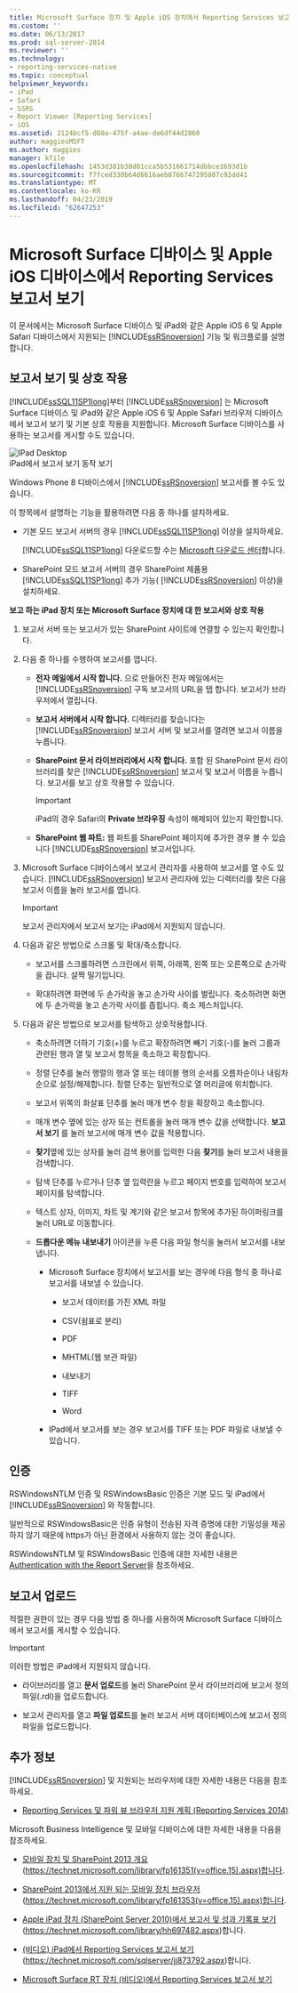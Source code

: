 ```yaml
---
title: Microsoft Surface 장치 및 Apple iOS 장치에서 Reporting Services 보고서 보기 | Microsoft Docs
ms.custom: ''
ms.date: 06/13/2017
ms.prod: sql-server-2014
ms.reviewer: ''
ms.technology:
- reporting-services-native
ms.topic: conceptual
helpviewer_keywords:
- iPad
- Safari
- SSRS
- Report Viewer [Reporting Services]
- iOS
ms.assetid: 2124bcf5-d60a-475f-a4ae-de6df44d2860
author: maggiesMSFT
ms.author: maggies
manager: kfile
ms.openlocfilehash: 1453d381b38d01cca5b531661714dbbce1693d1b
ms.sourcegitcommit: f7fced330b64d6616aeb8766747295807c92dd41
ms.translationtype: MT
ms.contentlocale: ko-KR
ms.lasthandoff: 04/23/2019
ms.locfileid: "62647253"
---
```

# <a name="view-reporting-services-reports-on-microsoft-surface-devices-and--apple-ios-devices"></a>Microsoft Surface 디바이스 및 Apple iOS 디바이스에서 Reporting Services 보고서 보기
  이 문서에서는 Microsoft Surface 디바이스 및 iPad와 같은 Apple iOS 6 및 Apple Safari 디바이스에서 지원되는 [!INCLUDE[ssRSnoversion](../includes/ssrsnoversion-md.md)] 기능 및 워크플로를 설명합니다.  
  
## <a name="view-and-interact-with-reports"></a>보고서 보기 및 상호 작용  
 [!INCLUDE[ssSQL11SP1long](../includes/sssql11sp1long-md.md)]부터 [!INCLUDE[ssRSnoversion](../includes/ssrsnoversion-md.md)] 는 Microsoft Surface 디바이스 및 iPad와 같은 Apple iOS 6 및 Apple Safari 브라우저 디바이스에서 보고서 보기 및 기본 상호 작용을 지원합니다. Microsoft Surface 디바이스를 사용하는 보고서를 게시할 수도 있습니다.  
  
 ![IPad Desktop](media/videothumbnail.jpg "IPad Desktop")  
iPad에서 보고서 보기 동작 보기  
  
 Windows Phone 8 디바이스에서 [!INCLUDE[ssRSnoversion](../includes/ssrsnoversion-md.md)] 보고서를 볼 수도 있습니다.  
  
 이 항목에서 설명하는 기능을 활용하려면 다음 중 하나를 설치하세요.  
  
-   기본 모드 보고서 서버의 경우 [!INCLUDE[ssSQL11SP1long](../includes/sssql11sp1long-md.md)] 이상을 설치하세요.  
  
     [!INCLUDE[ssSQL11SP1long](../includes/sssql11sp1long-md.md)] 다운로드할 수는 [Microsoft 다운로드 센터](https://www.microsoft.com/download/details.aspx?id=35575)합니다.  
  
-   SharePoint 모드 보고서 서버의 경우 SharePoint 제품용 [!INCLUDE[ssSQL11SP1long](../includes/sssql11sp1long-md.md)] 추가 기능( [!INCLUDE[ssRSnoversion](../includes/ssrsnoversion-md.md)] 이상)을 설치하세요.  
  
 **보고 하는 iPad 장치 또는 Microsoft Surface 장치에 대 한 보고서와 상호 작용**  
  
1.  보고서 서버 또는 보고서가 있는 SharePoint 사이트에 연결할 수 있는지 확인합니다.  
  
2.  다음 중 하나를 수행하여 보고서를 엽니다.  
  
    -   **전자 메일에서 시작 합니다.** 으로 만들어진 전자 메일에서는 [!INCLUDE[ssRSnoversion](../includes/ssrsnoversion-md.md)] 구독 보고서의 URL을 탭 합니다. 보고서가 브라우저에서 열립니다.  
  
    -   **보고서 서버에서 시작 합니다.** 디렉터리를 찾습니다는 [!INCLUDE[ssRSnoversion](../includes/ssrsnoversion-md.md)] 보고서 서버 및 보고서를 열려면 보고서 이름을 누릅니다.  
  
    -   **SharePoint 문서 라이브러리에서 시작 합니다.** 포함 된 SharePoint 문서 라이브러리를 찾은 [!INCLUDE[ssRSnoversion](../includes/ssrsnoversion-md.md)] 보고서 및 보고서 이름을 누릅니다. 보고서를 보고 상호 작용할 수 있습니다.  
  
        > [!IMPORTANT]  
        >  iPad의 경우 Safari의 **Private 브라우징** 속성이 해제되어 있는지 확인합니다.  
  
    -   **SharePoint 웹 파트:** 웹 파트를 SharePoint 페이지에 추가한 경우 볼 수 있습니다 [!INCLUDE[ssRSnoversion](../includes/ssrsnoversion-md.md)] 보고서입니다.  
  
3.  Microsoft Surface 디바이스에서 보고서 관리자를 사용하여 보고서를 열 수도 있습니다. [!INCLUDE[ssRSnoversion](../includes/ssrsnoversion-md.md)] 보고서 관리자에 있는 디렉터리를 찾은 다음 보고서 이름을 눌러 보고서를 엽니다.  
  
    > [!IMPORTANT]  
    >  보고서 관리자에서 보고서 보기는 iPad에서 지원되지 않습니다.  
  
4.  다음과 같은 방법으로 스크롤 및 확대/축소합니다.  
  
    -   보고서를 스크롤하려면 스크린에서 위쪽, 아래쪽, 왼쪽 또는 오른쪽으로 손가락을 끕니다. 살짝 밀기입니다.  
  
    -   확대하려면 화면에 두 손가락을 놓고 손가락 사이를 벌립니다. 축소하려면 화면에 두 손가락을 놓고 손가락 사이를 좁힙니다. 축소 제스처입니다.  
  
5.  다음과 같은 방법으로 보고서를 탐색하고 상호작용합니다.  
  
    -   축소하려면 더하기 기호(+)를 누르고 확장하려면 빼기 기호(-)를 눌러 그룹과 관련된 행과 열 및 보고서 항목을 축소하고 확장합니다.  
  
    -   정렬 단추를 눌러 행렬의 행과 열 또는 테이블 행의 순서를 오름차순이나 내림차순으로 설정/해제합니다. 정렬 단추는 일반적으로 열 머리글에 위치합니다.  
  
    -   보고서 위쪽의 화살표 단추를 눌러 매개 변수 창을 확장하고 축소합니다.  
  
    -   매개 변수 옆에 있는 상자 또는 컨트롤을 눌러 매개 변수 값을 선택합니다. **보고서 보기** 를 눌러 보고서에 매개 변수 값을 적용합니다.  
  
    -   **찾기**옆에 있는 상자를 눌러 검색 용어를 입력한 다음 **찾기**를 눌러 보고서 내용을 검색합니다.  
  
    -   탐색 단추를 누르거나 단추 옆 입력란을 누르고 페이지 번호를 입력하여 보고서 페이지를 탐색합니다.  
  
    -   텍스트 상자, 이미지, 차트 및 계기와 같은 보고서 항목에 추가된 하이퍼링크를 눌러 URL로 이동합니다.  
  
    -   **드롭다운 메뉴 내보내기** 아이콘을 누른 다음 파일 형식을 눌러서 보고서를 내보냅니다.  
  
        -   Microsoft Surface 장치에서 보고서를 보는 경우에 다음 형식 중 하나로 보고서를 내보낼 수 있습니다.  
  
            -   보고서 데이터를 가진 XML 파일  
  
            -   CSV(쉼표로 분리)  
  
            -   PDF  
  
            -   MHTML(웹 보관 파일)  
  
            -   내보내기  
  
            -   TIFF  
  
            -   Word  
  
        -   IPad에서 보고서를 보는 경우 보고서를 TIFF 또는 PDF 파일로 내보낼 수 있습니다.  
  
## <a name="authentication"></a>인증  
 RSWindowsNTLM 인증 및 RSWindowsBasic 인증은 기본 모드 및 iPad에서 [!INCLUDE[ssRSnoversion](../includes/ssrsnoversion-md.md)] 와 작동합니다.  
  
 일반적으로 RSWindowsBasic은 인증 유형이 전송된 자격 증명에 대한 기밀성을 제공하지 않기 때문에 https가 아닌 환경에서 사용하지 않는 것이 좋습니다.  
  
 RSWindowsNTLM 및 RSWindowsBasic 인증에 대한 자세한 내용은 [Authentication with the Report Server](security/authentication-with-the-report-server.md)을 참조하세요.  
  
## <a name="uploading-reports"></a>보고서 업로드  
 적절한 권한이 있는 경우 다음 방법 중 하나를 사용하여 Microsoft Surface 디바이스에서 보고서를 게시할 수 있습니다.  
  
> [!IMPORTANT]  
>  이러한 방법은 iPad에서 지원되지 않습니다.  
  
-   라이브러리를 열고 **문서 업로드**를 눌러 SharePoint 문서 라이브러리에 보고서 정의 파일(.rdl)을 업로드합니다.  
  
-   보고서 관리자를 열고 **파일 업로드**를 눌러 보고서 서버 데이터베이스에 보고서 정의 파일을 업로드합니다.  
  
## <a name="additional-information"></a>추가 정보  
 [!INCLUDE[ssRSnoversion](../includes/ssrsnoversion-md.md)] 및 지원되는 브라우저에 대한 자세한 내용은 다음을 참조하세요.  
  
-   [Reporting Services 및 파워 뷰 브라우저 지원 계획 &#40;Reporting Services 2014&#41;](../../2014/reporting-services/browser-support-for-reporting-services-and-power-view.md)  
  
 Microsoft Business Intelligence 및 모바일 디바이스에 대한 자세한 내용을 다음을 참조하세요.  
  
-   [모바일 장치 및 SharePoint 2013 개요](https://technet.microsoft.com/library/fp161351\(v=office.15\).aspx) (https://technet.microsoft.com/library/fp161351(v=office.15).aspx)합니다.  
  
-   [SharePoint 2013에서 지원 되는 모바일 장치 브라우저](https://technet.microsoft.com/library/fp161353\(v=office.15\).aspx) (https://technet.microsoft.com/library/fp161353(v=office.15).aspx)합니다.  
  
-   [Apple iPad 장치 (SharePoint Server 2010)에서 보고서 및 성과 기록표 보기](https://technet.microsoft.com/library/hh697482.aspx) (https://technet.microsoft.com/library/hh697482.aspx)합니다.  
  
-   [(비디오) iPad에서 Reporting Services 보고서 보기](https://technet.microsoft.com/sqlserver/jj873792.aspx) (https://technet.microsoft.com/sqlserver/jj873792.aspx)합니다.  
  
-   [Microsoft Surface RT 장치 (비디오)에서 Reporting Services 보고서 보기](https://technet.microsoft.com/sqlserver/dn146017)  
  
  

